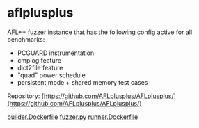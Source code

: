 # aflplusplus

AFL++ fuzzer instance that has the following config active for all benchmarks:
  - PCGUARD instrumentation 
  - cmplog feature
  - dict2file feature
  - "quad" power schedule
  - persistent mode + shared memory test cases

Repository: [https://github.com/AFLplusplus/AFLplusplus/](https://github.com/AFLplusplus/AFLplusplus/)

[builder.Dockerfile](builder.Dockerfile)
[fuzzer.py](fuzzer.py)
[runner.Dockerfile](runner.Dockerfile)
